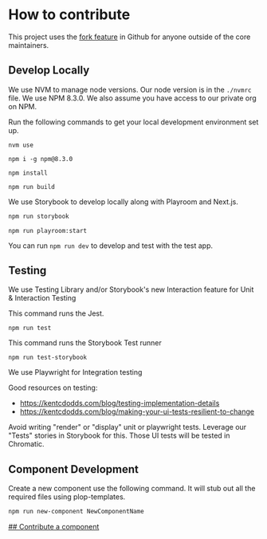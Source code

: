 # How to contribute

This project uses the [fork feature](https://docs.github.com/en/get-started/quickstart/fork-a-repo) in Github for anyone outside of the core maintainers.

## Develop Locally

We use NVM to manage node versions. Our node version is in the `./nvmrc` file. We use NPM 8.3.0. We also assume you have access to our private org on NPM.

Run the following commands to get your local development environment set up.

```shell
nvm use
```

```shell
npm i -g npm@8.3.0
```

```shell
npm install
```

```shell
npm run build
```

We use Storybook to develop locally along with Playroom and Next.js.

```bash
npm run storybook
```

```shell
npm run playroom:start
```

You can run `npm run dev` to develop and test with the test app.

## Testing

We use Testing Library and/or Storybook's new Interaction feature for Unit & Interaction Testing

This command runs the Jest.

```shell
npm run test
```

This command runs the Storybook Test runner

```shell
npm run test-storybook
```

We use Playwright for Integration testing

Good resources on testing:

- https://kentcdodds.com/blog/testing-implementation-details
- https://kentcdodds.com/blog/making-your-ui-tests-resilient-to-change

Avoid writing "render" or "display" unit or playwright tests. Leverage our "Tests" stories in Storybook for this. Those UI tests will be tested in Chromatic.

## Component Development

Create a new component use the following command. It will stub out all the required files using plop-templates.

```sh
npm run new-component NewComponentName
```

[## Contribute a component](https://build.washingtonpost.com/resources/guides/contribute-a-component)
